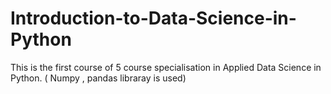# Introduction-to-Data-Science-in-Python
This is the first course of 5 course specialisation in Applied Data Science in Python. ( Numpy , pandas libraray is used)
